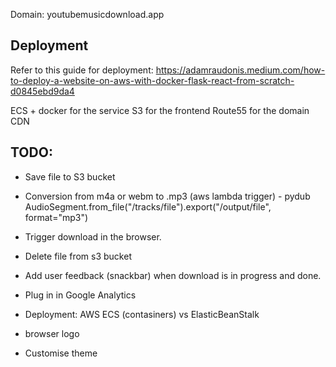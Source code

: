 Domain: youtubemusicdownload.app

## Deployment

Refer to this guide for deployment: 
https://adamraudonis.medium.com/how-to-deploy-a-website-on-aws-with-docker-flask-react-from-scratch-d0845ebd9da4

ECS + docker for the service
S3 for the frontend
Route55 for the domain
CDN

## TODO:


- Save file to S3 bucket

- Conversion from m4a or webm to .mp3 (aws lambda trigger) - pydub AudioSegment.from_file("/tracks/file").export("/output/file", format="mp3")

- Trigger download in the browser.

- Delete file from s3 bucket

- Add user feedback (snackbar) when download is in progress and done.

- Plug in in Google Analytics

- Deployment: AWS ECS (contasiners) vs ElasticBeanStalk

- browser logo

- Customise theme